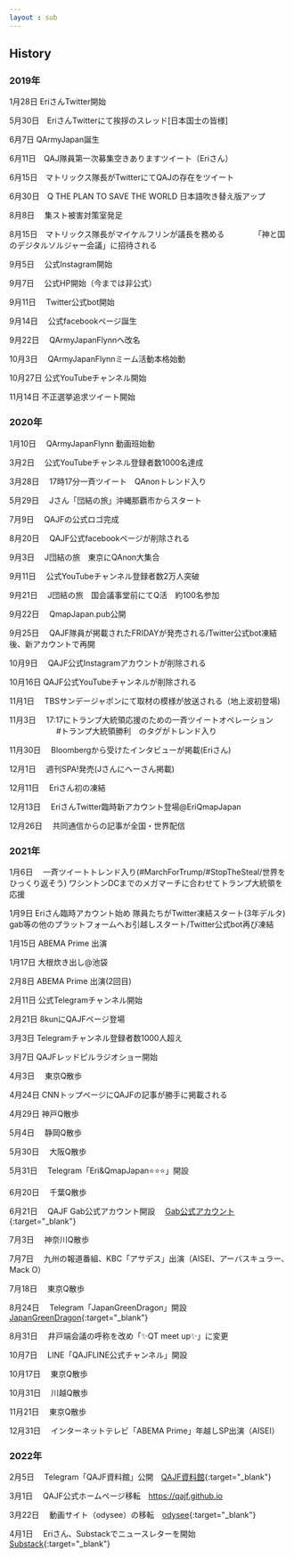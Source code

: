 ```yaml
---
layout : sub
---
```



## History

### 2019年


1月28日    EriさんTwitter開始 

5月30日　EriさんTwitterにて挨拶のスレッド[日本国士の皆様]　

6月7日      QArmyJapan誕生 

6月11日　QAJ隊員第一次募集空きありますツイート（Eriさん）

6月15日　マトリックス隊長がTwitterにてQAJの存在をツイート

6月30日　Q THE PLAN TO SAVE THE WORLD 日本語吹き替え版アップ

8月8日　  集スト被害対策室発足

8月15日　マトリックス隊長がマイケルフリンが議長を務める
　　　　「神と国のデジタルソルジャー会議」に招待される

9月5日　   公式Instagram開始

9月7日　   公式HP開始（今までは非公式）

9月11日　 Twitter公式bot開始

9月14日　 公式facebookページ誕生

9月22日　 QArmyJapanFlynnへ改名

10月3日　 QArmyJapanFlynnミーム活動本格始動

10月27日   公式YouTubeチャンネル開始

11月14日   不正選挙追求ツイート開始

 


### 2020年


1月10日　  QArmyJapanFlynn  動画班始動

3月2日　    公式YouTubeチャンネル登録者数1000名達成　　

3月28日　  17時17分一斉ツイート　QAnonトレンド入り

5月29日　  Jさん「団結の旅」沖縄那覇市からスタート

7月9日　   QAJFの公式ロゴ完成

8月20日　  QAJF公式facebookページが削除される

9月3日　   J団結の旅　東京にQAnon大集合　　

9月11日　  公式YouTubeチャンネル登録者数2万人突破

9月21日　  J団結の旅　国会議事堂前にてQ活　約100名参加

9月22日　  QmapJapan.pub公開

9月25日  　QAJF隊員が掲載されたFRIDAYが発売される/Twitter公式bot凍結後、新アカウントで再開

10月9日　  QAJF公式Instagramアカウントが削除される

10月16日   QAJF公式YouTubeチャンネルが削除される

11月1日　  TBSサンデージャポンにて取材の模様が放送される（地上波初登場)

11月3日　  17:17にトランプ大統領応援のための一斉ツイートオペレーション
　　　　　　#トランプ大統領勝利　のタグがトレンド入り

11月30日　 Bloombergから受けたインタビューが掲載(Eriさん)

12月1日　  週刊SPA!発売(Jさんにへーさん掲載)

12月11日　 Eriさん初の凍結

12月13日　 EriさんTwitter臨時新アカウント登場@EriQmapJapan 

12月26日　 共同通信からの記事が全国・世界配信


### 2021年


1月6日　   一斉ツイートトレンド入り(#MarchForTrump/#StopTheSteal/世界をひっくり返そう)
          ワシントンDCまでのメガマーチに合わせてトランプ大統領を応援

1月9日     Eriさん臨時アカウント始め 隊員たちがTwitter凍結スタート(3年デルタ)
          gab等の他のプラットフォームへお引越しスタート/Twitter公式bot再び凍結

1月15日    ABEMA Prime 出演

1月17日    大根炊き出し@池袋

2月8日     ABEMA Prime 出演(2回目)

2月11日    公式Telegramチャンネル開始

2月21日    8kunにQAJFページ登場

3月3日     Telegramチャンネル登録者数1000人超え

3月7日     QAJFレッドピルラジオショー開始

4月3日　   東京Q散歩

4月24日    CNNトップページにQAJFの記事が勝手に掲載される

4月29日    神戸Q散歩

5月4日　   静岡Q散歩

5月30日　  大阪Q散歩 

5月31日　  Telegram「Eri&QmapJapan⭐️⭐️⭐」開設

6月20日　  千葉Q散歩

6月21日　  QAJF Gab公式アカウント開設　    [Gab公式アカウント](https://gab.com/QArmyJapanFlynn){:target="_blank"}

7月3日　   神奈川Q散歩　

7月7日　   九州の報道番組、KBC「アサデス」出演（AISEI、アーバスキュラー、Mack O）

7月18日　  東京Q散歩 

8月24日　  Telegram「JapanGreenDragon」開設　[JapanGreenDragon](https://t.me/joinchat/xqUZvIe1uYg1YTQx){:target="_blank"}

8月31日　  井戸端会議の呼称を改め「✨QT meet up✨」に変更

10月7日　  LINE「QAJFLINE公式チャンネル」開設

10月17日　 東京Q散歩

10月31日　 川越Q散歩

11月21日　 東京Q散歩

12月31日　 インターネットテレビ「ABEMA Prime」年越しSP出演（AISEI）

### 2022年
 
2月5日　   Telegram「QAJF資料館」公開　[QAJF資料館](https://t.me/qajfhistory){:target="_blank"}

3月1日　   QAJF公式ホームページ移転　https://qajf.github.io

3月22日　  動画サイト（odysee）の移転　[odysee](https://odysee.com/@QArmyJapanFlynn_OFFICIAL:5){:target="_blank"}

4月1日　   Eriさん、Substackでニュースレターを開始　[Substack](https://eriqmapjapan.substack.com){:target="_blank"}

